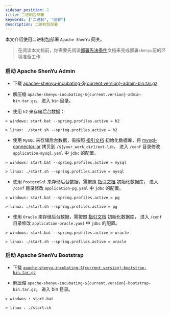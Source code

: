 ```yaml
---
sidebar_position: 2
title: 二进制包部署
keywords: ["二进制", "部署"]
description: 二进制包部署
---
```


本文介绍使用二进制包部署 `Apache ShenYu` 网关。

> 在阅读本文档前，你需要先阅读[部署先决条件](./deployment-before.md)文档来完成部署`shenyu`前的环境准备工作.

### 启动 Apache ShenYu Admin

* 下载 [apache-shenyu-incubating-${current.version}-admin-bin.tar.gz](https://archive.apache.org/dist/incubator/shenyu/2.4.3/apache-shenyu-incubating-2.4.3-admin-bin.tar.gz)

* 解压缩 `apache-shenyu-incubating-${current.version}-admin-bin.tar.gz`。 进入 `bin` 目录。

* 使用 `h2` 来存储后台数据：

```
> windows: start.bat --spring.profiles.active = h2

> linux: ./start.sh --spring.profiles.active = h2
```

* 使用 `MySQL` 来存储后台数据，需按照 [指引文档](./deployment-before.md#mysql) 初始化数据库，将 [mysql-connector.jar](https://repo1.maven.org/maven2/mysql/mysql-connector-java/8.0.18/mysql-connector-java-8.0.18.jar) 拷贝到 `/${your_work_dir}/ext-lib`， 进入 `/conf` 目录修改 `application-mysql.yaml` 中 `jdbc` 的配置。

```
> windows: start.bat --spring.profiles.active = mysql

> linux: ./start.sh --spring.profiles.active = mysql
```

* 使用 `PostgreSql` 来存储后台数据，需按照 [指引文档](./deployment-before.md#postgresql) 初始化数据库， 进入 `/conf` 目录修改 `application-pg.yaml` 中 `jdbc` 的配置。

```
> windows: start.bat --spring.profiles.active = pg

> linux: ./start.sh --spring.profiles.active = pg
```

* 使用 `Oracle` 来存储后台数据，需按照 [指引文档](./deployment-before.md#oracle) 初始化数据库， 进入 `/conf` 目录修改 `application-oracle.yaml` 中 `jdbc` 的配置。

```
> windows: start.bat --spring.profiles.active = oracle

> linux: ./start.sh --spring.profiles.active = oracle
```

### 启动 Apache ShenYu Bootstrap

* 下载 [`apache-shenyu-incubating-${current.version}-bootstrap-bin.tar.gz`](https://archive.apache.org/dist/incubator/shenyu/2.4.3/apache-shenyu-incubating-2.4.3-bootstrap-bin.tar.gz)

* 解压缩 `apache-shenyu-incubating-${current.version}-bootstrap-bin.tar.gz`。 进入 bin 目录。

```
> windwos : start.bat 

> linux : ./start.sh 
```
